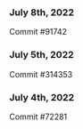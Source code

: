 ### July 8th, 2022

Commit #91742

### July 5th, 2022

Commit #314353


### July 4th, 2022

Commit #72281

